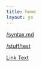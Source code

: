 ```yaml
---
title: home
layout: yo
---
```



[/syntax.md](syntax.md)

[/stuff/test](stuff/test.md)

[Link Text](SSG/test2.md)